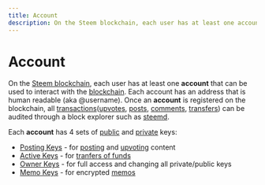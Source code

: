 ```yaml
---
title: Account
description: On the Steem blockchain, each user has at least one account that can be used to interact with the blockchain. Each account has an address that is human readable (aka @username) as well as many other attributes.
---
```

# Account

On the [Steem blockchain](/glossary/steem-blockchain.md), each user has at least one **account** that can be used to interact with the [blockchain](/glossary/blockchain.md). Each account has an address that is human readable (aka @username). Once an **account** is registered on the blockchain, all [transactions](/glossary/transaction.md)([upvotes](/glossary/upvoting.md), [posts](/glossary/posting.md), [comments](/glossary/commenting.md), [transfers](/glossary/transfer.md)) can be audited through a block explorer such as [steemd](/glossary/steemd.md).

Each **account** has 4 sets of [public](/glossary/public-key.md) and [private](/glossary/private-key.md) keys:

- [Posting Keys](/glossary/posting-key.md) - for [posting](/glossary/posting.md) and [upvoting](/glossary/voting.md) content
- [Active Keys](/glossary/active-key.md) - for [tranfers of funds](/glossary/transfer.md)  
- [Owner Keys](/glossary/owner-key.md) - for full access and changing all private/public keys 
- [Memo Keys](/glossary/memo-key.md) - for encrypted [memos](/glossary/memo.md)